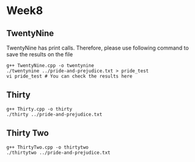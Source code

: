 # Week8

## TwentyNine
TwentyNine has print calls. Therefore, please use following command to save the results on the file 
```
g++ TwentyNine.cpp -o twentynine
./twentynine ../pride-and-prejudice.txt > pride_test
vi pride_test # You can check the results here 
```

## Thirty
```
g++ Thirty.cpp -o thirty
./thirty ../pride-and-prejudice.txt 
```

## Thirty Two 
```
g++ ThirtyTwo.cpp -o thirtytwo
./thirtytwo ../pride-and-prejudice.txt 
```